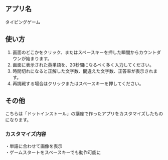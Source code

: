 ## アプリ名
タイピングゲーム

## 使い方
1. 画面のどこかをクリック、またはスペースキーを押した瞬間からカウントダウンが始まります。
2. 画面に表示された英単語を、20秒間になるべく多く入力してください。
3. 時間切れになると正解した文字数、間違えた文字数、正答率が表示されます。
4. 再挑戦する場合はクリックまたはスペースキーを押してください。

## その他
こちらは「ドットインストール」の講座で作ったアプリをカスタマイズしたものになります。
### カスタマイズ内容
・単語に合わせて画像を表示  
・ゲームスタートをスペースキーでも動作可能に